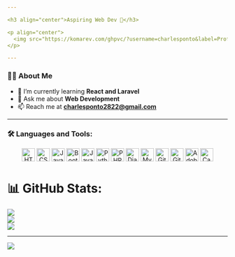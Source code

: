 ```yaml
---

<h3 align="center">Aspiring Web Dev 🚀</h3>

<p align="center">
  <img src="https://komarev.com/ghpvc/?username=charlesponto&label=Profile%20views&color=0e75b6&style=flat" alt="charlesponto" />
</p>

---
```


### 👨‍💻 About Me

- 🌱 I’m currently learning **React and Laravel**<br>
- 💬 Ask me about **Web Development**<br>
- 📫 Reach me at **charlesponto2822@gmail.com**<br>

---

### 🛠 Languages and Tools:

<div align="center">
  <img src="https://img.shields.io/badge/html5-%23E34F26.svg?style=for-the-badge&logo=html5&logoColor=white" height="30" alt="HTML5" />
  <img src="https://img.shields.io/badge/css3-%231572B6.svg?style=for-the-badge&logo=css3&logoColor=white" height="30" alt="CSS3" />
  <img src="https://img.shields.io/badge/javascript-%23323330.svg?style=for-the-badge&logo=javascript&logoColor=%23F7DF1E" height="30" alt="JavaScript" />
  <img src="https://img.shields.io/badge/bootstrap-%238511FA.svg?style=for-the-badge&logo=bootstrap&logoColor=white" height="30" alt="Bootstrap" />
  <img src="https://img.shields.io/badge/java-%23ED8B00.svg?style=for-the-badge&logo=openjdk&logoColor=white" height="30" alt="Java" />
  <img src="https://img.shields.io/badge/python-3670A0?style=for-the-badge&logo=python&logoColor=ffdd54" height="30" alt="Python" />
  <img src="https://img.shields.io/badge/php-%23777BB4.svg?style=for-the-badge&logo=php&logoColor=white" height="30" alt="PHP" />
  <img src="https://img.shields.io/badge/django-%23092E20.svg?style=for-the-badge&logo=django&logoColor=white" height="30" alt="Django" />
  <img src="https://img.shields.io/badge/mysql-4479A1.svg?style=for-the-badge&logo=mysql&logoColor=white" height="30" alt="MySQL" />
  <img src="https://img.shields.io/badge/git-%23F05033.svg?style=for-the-badge&logo=git&logoColor=white" height="30" alt="Git" />
  <img src="https://img.shields.io/badge/github-%23121011.svg?style=for-the-badge&logo=github&logoColor=white" height="30" alt="GitHub" />
  <img src="https://img.shields.io/badge/adobe%20photoshop-%2331A8FF.svg?style=for-the-badge&logo=adobe%20photoshop&logoColor=white" height="30" alt="Adobe Photoshop" />
  <img src="https://img.shields.io/badge/Canva-%2300C4CC.svg?style=for-the-badge&logo=Canva&logoColor=white" height="30" alt="Canva" />
</div>

# 📊 GitHub Stats:
![](https://github-readme-stats.vercel.app/api?username=CharlesPonto&theme=dark&hide_border=false&include_all_commits=false&count_private=false)<br/>
![](https://nirzak-streak-stats.vercel.app/?user=CharlesPonto&theme=dark&hide_border=false)<br/>
![](https://github-readme-stats.vercel.app/api/top-langs/?username=CharlesPonto&theme=dark&hide_border=false&include_all_commits=false&count_private=false&layout=compact)

---
[![](https://visitcount.itsvg.in/api?id=CharlesPonto&icon=0&color=0)](https://visitcount.itsvg.in)

<!-- Proudly created with GPRM ( https://gprm.itsvg.in ) -->
